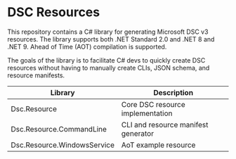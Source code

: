 # DSC Resources

This repository contains a C# library for generating Microsoft DSC v3 resources.
The library supports both .NET Standard 2.0 and .NET 8 and .NET 9. Ahead of Time
(AOT) compilation is supported.

The goals of the library is to facilitate C# devs to quickly create DSC
resources without having to manually create CLIs, JSON schema, and resource manifests.

| Library | Description |
| --- | --- |
| Dsc.Resource | Core DSC resource implementation |
| Dsc.Resource.CommandLine | CLI and resource manifest generator |
| Dsc.Resource.WindowsService | AoT example resource |

